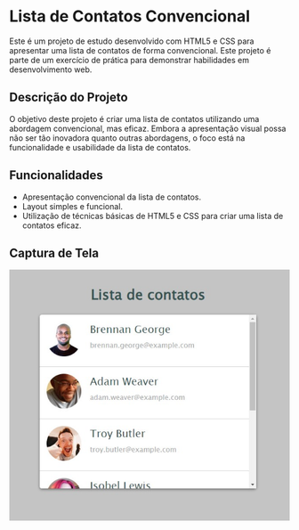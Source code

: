 # Lista de Contatos Convencional

Este é um projeto de estudo desenvolvido com HTML5 e CSS para apresentar uma lista de contatos de forma convencional. Este projeto é parte de um exercício de prática para demonstrar habilidades em desenvolvimento web.

## Descrição do Projeto

O objetivo deste projeto é criar uma lista de contatos utilizando uma abordagem convencional, mas eficaz. Embora a apresentação visual possa não ser tão inovadora quanto outras abordagens, o foco está na funcionalidade e usabilidade da lista de contatos.

## Funcionalidades

- Apresentação convencional da lista de contatos.
- Layout simples e funcional.
- Utilização de técnicas básicas de HTML5 e CSS para criar uma lista de contatos eficaz.

## Captura de Tela

![Captura de Tela do Site](imagens/Monica_2024-01-28_20-15-48.png)



